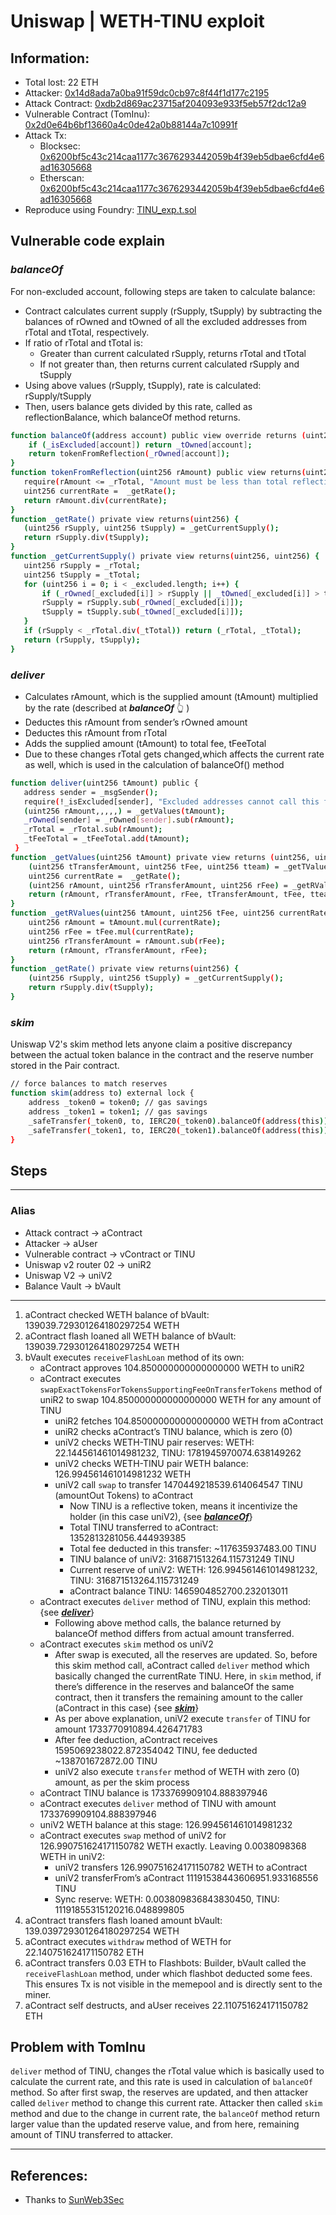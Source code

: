 # Uniswap | WETH-TINU exploit

## Information:
- Total lost: 22 ETH
- Attacker: [0x14d8ada7a0ba91f59dc0cb97c8f44f1d177c2195](https://etherscan.io/address/0x14d8ada7a0ba91f59dc0cb97c8f44f1d177c2195)
- Attack Contract: [0xdb2d869ac23715af204093e933f5eb57f2dc12a9](https://etherscan.io/address/0xdb2d869ac23715af204093e933f5eb57f2dc12a9)
- Vulnerable Contract (TomInu): [0x2d0e64b6bf13660a4c0de42a0b88144a7c10991f](https://etherscan.io/address/0x2d0e64b6bf13660a4c0de42a0b88144a7c10991f)
- Attack Tx:
    - Blocksec: [0x6200bf5c43c214caa1177c3676293442059b4f39eb5dbae6cfd4e6ad16305668](https://phalcon.blocksec.com/tx/eth/0x6200bf5c43c214caa1177c3676293442059b4f39eb5dbae6cfd4e6ad16305668)
    - Etherscan: [0x6200bf5c43c214caa1177c3676293442059b4f39eb5dbae6cfd4e6ad16305668](https://etherscan.io/tx/0x6200bf5c43c214caa1177c3676293442059b4f39eb5dbae6cfd4e6ad16305668)
- Reproduce using Foundry: [TINU_exp.t.sol](https://github.com/SunWeb3Sec/DeFiHackLabs/blob/main/src/test/TINU_exp.t.sol)


## Vulnerable code explain

### ***balanceOf***

For non-excluded account, following steps are taken to calculate balance:
- Contract calculates current supply (rSupply, tSupply) by subtracting the balances of rOwned and tOwned of all the excluded addresses from rTotal and tTotal, respectively.
- If ratio of rTotal and tTotal is:
    - Greater than current calculated rSupply, returns rTotal and tTotal
    - If not greater than, then returns current calculated rSupply and tSupply
- Using above values (rSupply, tSupply), rate is calculated: rSupply/tSupply
- Then, users balance gets divided by this rate, called as reflectionBalance, which balanceOf method returns.



```bash
function balanceOf(address account) public view override returns (uint256) {
    if (_isExcluded[account]) return _tOwned[account];
    return tokenFromReflection(_rOwned[account]);
}
function tokenFromReflection(uint256 rAmount) public view returns(uint256) {
   require(rAmount <= _rTotal, "Amount must be less than total reflections");
   uint256 currentRate =  _getRate();
   return rAmount.div(currentRate);
}
function _getRate() private view returns(uint256) {
   (uint256 rSupply, uint256 tSupply) = _getCurrentSupply();
   return rSupply.div(tSupply);
}
function _getCurrentSupply() private view returns(uint256, uint256) {
   uint256 rSupply = _rTotal;
   uint256 tSupply = _tTotal;      
   for (uint256 i = 0; i < _excluded.length; i++) {
       if (_rOwned[_excluded[i]] > rSupply || _tOwned[_excluded[i]] > tSupply) return (_rTotal, _tTotal);
       rSupply = rSupply.sub(_rOwned[_excluded[i]]);
       tSupply = tSupply.sub(_tOwned[_excluded[i]]);
   }
   if (rSupply < _rTotal.div(_tTotal)) return (_rTotal, _tTotal);
   return (rSupply, tSupply);
}
```

### ***deliver***

- Calculates rAmount, which is the supplied amount (tAmount) multiplied by the rate (described at ***balanceOf*** :point_up_2: )
- Deductes this rAmount from sender’s rOwned amount
- Deductes this rAmount from rTotal
- Adds the supplied amount (tAmount) to total fee, tFeeTotal
- Due to these changes rTotal gets changed,which affects the current rate as well, which is used in the calculation of balanceOf() method


```bash
function deliver(uint256 tAmount) public {
   address sender = _msgSender();
   require(!_isExcluded[sender], "Excluded addresses cannot call this function");
   (uint256 rAmount,,,,,) = _getValues(tAmount);
   _rOwned[sender] = _rOwned[sender].sub(rAmount);
   _rTotal = _rTotal.sub(rAmount);
   _tFeeTotal = _tFeeTotal.add(tAmount);
 }
function _getValues(uint256 tAmount) private view returns (uint256, uint256, uint256, uint256, uint256, uint256) {
    (uint256 tTransferAmount, uint256 tFee, uint256 tteam) = _getTValues(tAmount, _taxFee, _teamFee);
    uint256 currentRate =  _getRate();
    (uint256 rAmount, uint256 rTransferAmount, uint256 rFee) = _getRValues(tAmount, tFee, currentRate);
    return (rAmount, rTransferAmount, rFee, tTransferAmount, tFee, tteam);
}
function _getRValues(uint256 tAmount, uint256 tFee, uint256 currentRate) private pure returns (uint256, uint256, uint256) {
    uint256 rAmount = tAmount.mul(currentRate);
    uint256 rFee = tFee.mul(currentRate);
    uint256 rTransferAmount = rAmount.sub(rFee);
    return (rAmount, rTransferAmount, rFee);
}
function _getRate() private view returns(uint256) {
    (uint256 rSupply, uint256 tSupply) = _getCurrentSupply();
    return rSupply.div(tSupply);
}
```

### ***skim***

Uniswap V2's skim method lets anyone claim a positive discrepancy between the actual token balance in the contract and the reserve number stored in the Pair contract.

```bash
// force balances to match reserves
function skim(address to) external lock {
    address _token0 = token0; // gas savings
    address _token1 = token1; // gas savings
    _safeTransfer(_token0, to, IERC20(_token0).balanceOf(address(this)).sub(reserve0));
    _safeTransfer(_token1, to, IERC20(_token1).balanceOf(address(this)).sub(reserve1));
}

```

## Steps

---
### Alias
- Attack contract -> aContract
- Attacker -> aUser
- Vulnerable contract -> vContract or TINU
- Uniswap v2 router 02 -> uniR2
- Uniswap V2 -> uniV2
- Balance Vault -> bVault
---

1. aContract checked WETH balance of bVault: 139039.729301264180297254 WETH
2. aContract flash loaned all WETH balance of bVault: 139039.729301264180297254 WETH
3. bVault executes `receiveFlashLoan` method of its own:
    - aContract approves 104.850000000000000000 WETH to uniR2
    - aContract executes `swapExactTokensForTokensSupportingFeeOnTransferTokens` method of uniR2 to swap 104.850000000000000000 WETH for any amount of TINU
        - uniR2 fetches 104.850000000000000000 WETH from aContract
        - uniR2 checks aContract’s TINU balance, which is zero (0)
        - uniV2 checks WETH-TINU pair reserves: WETH: 22.144561461014981232, TINU: 1781945970074.638149262
        - uniV2 checks WETH-TINU pair WETH balance: 126.994561461014981232 WETH
        - uniV2 call `swap` to transfer 1470449218539.614064547 TINU (amountOut Tokens) to aContract
            - Now TINU is a reflective token, means it incentivize the holder (in this case uniV2), {see [***balanceOf***](#balanceof)}
            - Total TINU transferred to aContract: 1352813281056.444939385
            - Total fee deducted in this transfer: ~117635937483.00 TINU
            - TINU balance of uniV2: 316871513264.115731249 TINU
            - Current reserve of uniV2: WETH: 126.994561461014981232, TINU: 316871513264.115731249
            - aContract balance TINU: 1465904852700.232013011
    - aContract executes `deliver` method of TINU, explain this method: {see [***deliver***](#deliver)}
        - Following above method calls, the balance returned by balanceOf method differs from actual amount transferred.
    - aContract executes `skim` method os uniV2
        - After swap is executed, all the reserves are updated. So, before this skim method call, aContract called `deliver` method which basically changed the currentRate TINU. Here, in `skim` method, if there’s difference in the reserves and balanceOf the same contract, then it transfers the remaining amount to the caller (aContract in this case) {see [***skim***](#skim)}
        - As per above explanation, uniV2 execute `transfer` of TINU for amount 1733770910894.426471783
        - After fee deduction, aContract receives 1595069238022.872354042 TINU, fee deducted ~138701672872.00 TINU
        - uniV2 also execute `transfer` method of WETH with zero (0) amount, as per the skim process
    - aContract TINU balance is 1733769909104.888397946
    - aContract executes `deliver` method of TINU with amount 1733769909104.888397946
    - uniV2 WETH balance at this stage: 126.994561461014981232
    - aContract executes `swap` method of uniV2 for 126.990751624171150782 WETH exactly. Leaving 0.0038098368 WETH in uniV2:
        - uniV2 transfers 126.990751624171150782 WETH to aContract
        - uniV2 transferFrom’s aContract 11191538443606951.933168556 TINU
        - Sync reserve: WETH: 0.003809836843830450,  TINU: 11191855315120216.048899805
4. aContract transfers flash loaned amount bVault: 139.039729301264180297254 WETH
5. aContract executes `withdraw` method of WETH for 22.140751624171150782 ETH
6. aContract transfers 0.03 ETH to Flashbots: Builder, bVault called the `receiveFlashLoan` method, under which flashbot deducted some fees. This ensures Tx is not visible in the memepool and is directly sent to the miner.
7. aContract self destructs, and aUser receives 22.110751624171150782 ETH

## Problem with TomInu
`deliver` method of TINU, changes the rTotal value which is basically used to calculate the current rate, and this rate is used in calculation of `balanceOf` method. So after first swap, the reserves are updated, and then attacker called `deliver` method to change this current rate.
Attacker then called `skim` method and due to the change in current rate, the `balanceOf` method return larger value than the updated reserve value, and from here, remaining amount of TINU transferred to attacker.

---

## References:
- Thanks to [SunWeb3Sec](https://github.com/SunWeb3Sec)
